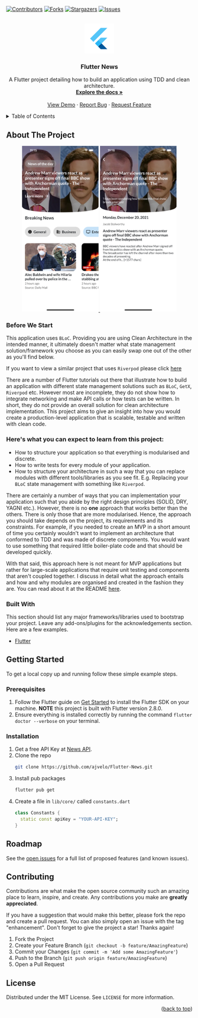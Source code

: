 <div id="top"></div>

[![Contributors][contributors-shield]][contributors-url]
[![Forks][forks-shield]][forks-url]
[![Stargazers][stars-shield]][stars-url]
[![Issues][issues-shield]][issues-url]



<!-- PROJECT LOGO -->
<br />
<div align="center">
  <a href="https://github.com/ajvelo/Flutter-News">
    <img src="images/logo.png" alt="Logo" width="80" height="80">
  </a>

  <h3 align="center">Flutter News</h3>

  <p align="center">
    A Flutter project detailing how to build an application using TDD and clean architecture.
    <br />
    <a href="https://github.com/ajvelo/Flutter-News"><strong>Explore the docs »</strong></a>
    <br />
    <br />
    <a href="https://github.com/ajvelo/Flutter-News">View Demo</a>
    ·
    <a href="https://github.com/ajvelo/Flutter-News/issues">Report Bug</a>
    ·
    <a href="https://github.com/ajvelo/Flutter-News/issues">Request Feature</a>
  </p>
</div>



<!-- TABLE OF CONTENTS -->
<details>
  <summary>Table of Contents</summary>
  <ol>
    <li>
      <a href="#about-the-project">About The Project</a>
      <ul>
        <li><a href="#built-with">Built With</a></li>
      </ul>
    </li>
    <li>
      <a href="#getting-started">Getting Started</a>
      <ul>
        <li><a href="#prerequisites">Prerequisites</a></li>
        <li><a href="#installation">Installation</a></li>
      </ul>
    </li>
  </ol>
</details>



## About The Project

<div>
<p align="center">
  <a href="https://github.com/ajvelo/Flutter-News">
      <img src="images/screenshot.png" alt="Screenshot" width="207" height="448">
      <img src="images/screenshot2.png" alt="Screenshot2" width="207" height="448">
  </a>
</p>
</div>

### Before We Start

This application uses `BLoC`. Providing you are using Clean Architecture in the intended manner, it ultimately doesn't matter what state management solution/framework you choose as you can easily swap one out of the other as you'll find below.

If you want to view a similar project that uses `Riverpod` please click <a href="https://github.com/ajvelo/Flutter-Films">here</a>

There are a number of Flutter tutorials out there that illustrate how to build an application with different state management solutions such as `BLoC`, `GetX`, `Riverpod` etc. However most are incomplete, they do not show how to integrate networking and make API calls or how tests can be written. In short, they do not provide an overall solution for clean architecture implementation. This project aims to give an insight into how you would create a production-level application that is scalable, testable and written with clean code.

### Here's what you can expect to learn from this project:

* How to structure your application so that everything is modularised and discrete.
* How to write tests for every module of your application.
* How to structure your architecture in such a way that you can replace modules with different tools/libraries as you see fit. E.g. Replacing your `BLoC` state management with something like `Riverpod`.

There are certainly a number of ways that you can implementation your application such that you abide by the right design principles (SOLID, DRY, YAGNI etc.). However, there is no <strong>one</strong> approach that works better than the others. There is only those that are more modularised. Hence, the approach you should take depends on the project, its requirements and its constraints. For example, if you needed to create an MVP in a short amount of time you certainly wouldn't want to implement an architecture that conformed to TDD and was made of discrete components. You would want to use something that required little boiler-plate code and that should be developed quickly.

With that said, this approach here is not meant for MVP applications but rather for large-scale applications that require unit testing and components that aren't coupled together. I discuss in detail what the approach entails and how and why modules are organised and created in the fashion they are. You can read about it at the README <a href="https://github.com/ajvelo/Flutter-News/tree/master/flutter_news">here</a>.

### Built With

This section should list any major frameworks/libraries used to bootstrap your project. Leave any add-ons/plugins for the acknowledgements section. Here are a few examples.

* [Flutter](https://flutter.dev)

## Getting Started

To get a local copy up and running follow these simple example steps.

### Prerequisites

1. Follow the Flutter guide on [Get Started](https://docs.flutter.dev/get-started/install) to install the Flutter SDK on your machine. <strong>NOTE</strong> this project is built with Flutter version 2.8.0.
2. Ensure everything is installed correctly by running the command `flutter doctor --verbose` on your terminal.

### Installation

1. Get a free API Key at [News API](https://newsapi.org/).
2. Clone the repo
   ```sh
   git clone https://github.com/ajvelo/Flutter-News.git
   ```
3. Install pub packages
   ```sh
   flutter pub get
   ```
4. Create a file in `lib/core/` called `constants.dart`
   ```dart
   class Constants {
     static const apiKey = "YOUR-API-KEY";
   }
   ```

## Roadmap

See the [open issues](https://github.com/ajvelo/Flutter-News/issues) for a full list of proposed features (and known issues).

## Contributing

Contributions are what make the open source community such an amazing place to learn, inspire, and create. Any contributions you make are **greatly appreciated**.

If you have a suggestion that would make this better, please fork the repo and create a pull request. You can also simply open an issue with the tag "enhancement".
Don't forget to give the project a star! Thanks again!

1. Fork the Project
2. Create your Feature Branch (`git checkout -b feature/AmazingFeature`)
3. Commit your Changes (`git commit -m 'Add some AmazingFeature'`)
4. Push to the Branch (`git push origin feature/AmazingFeature`)
5. Open a Pull Request

## License

Distributed under the MIT License. See `LICENSE` for more information.

<p align="right">(<a href="#top">back to top</a>)</p>

[contributors-shield]: https://img.shields.io/github/contributors/ajvelo/Flutter-News.svg?style=for-the-badge
[contributors-url]: https://github.com/ajvelo/Flutter-News/graphs/contributors
[forks-shield]: https://img.shields.io/github/forks/ajvelo/Flutter-News.svg?style=for-the-badge
[forks-url]: https://github.com/ajvelo/Flutter-News/network/members
[stars-shield]: https://img.shields.io/github/stars/ajvelo/Flutter-News.svg?style=for-the-badge
[stars-url]: https://github.com/ajvelo/Flutter-News/stargazers
[issues-shield]: https://img.shields.io/github/issues/ajvelo/Flutter-News.svg?style=for-the-badge
[issues-url]: https://github.com/ajvelo/Flutter-News/issues
